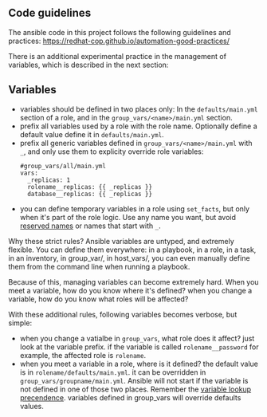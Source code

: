 
## Code guidelines

The ansible code in this project follows the following 
guidelines and practices:
https://redhat-cop.github.io/automation-good-practices/

There is an additional experimental practice in the management of variables,
which is described in the next section:

## Variables

- variables should be defined in two places only: In the `defaults/main.yml` section of a role,
  and in the `group_vars/<name>/main.yml` section.
- prefix all variables used by a role with the role name. Optionally define a default value define it in `defaults/main.yml`.
- prefix all generic variables defined in `group_vars/<name>/main.yml` with `_`, and only use them to explicity override role variables:
  ```
  #group_vars/all/main.yml
  vars:
    _replicas: 1
    rolename__replicas: {{ _replicas }}
    database__replicas: {{ _replicas }}
  ```
- you can define temporary variables in a role using `set_facts`, but only when it's part of the role logic. Use any name you want, but avoid [reserved names](https://docs.ansible.com/ansible/latest/reference_appendices/special_variables.html#special-variables) or names that start with `_`.

Why these strict rules? Ansible variables are untyped, and extremely flexible. You can define them everywhere:
in a playbook, in a role, in a task, in an inventory, in group_var/, in host_vars/, you can even manually define them from the command line when 
running a playbook.

Because of this, managing variables can become extremely hard. When you meet a variable, how do you know where
it's defined? when you change a variable, how do you know what roles will be affected?

With these additional rules, following variables becomes verbose, but simple:
- when you change a vatialbe in `group_vars`, what role does it affect? just look at the variable prefix.
  if the variable is called `rolename__password` for example, the affected role is `rolename`.
- when you meet a variable in a role, where is it defined? the default value is in `rolename/defaults/main.yml`.
  it can be overridden in `group_vars/groupname/main.yml`. Ansible will not 
  start if the variable is not defined in one of those two places.
  Remember the [variable lookup precendence](https://docs.ansible.com/ansible/latest/playbook_guide/playbooks_variables.html#understanding-variable-precedence).
  variables defined in group_vars will override defaults values.


